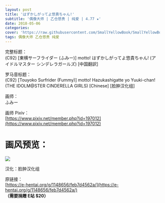 ```yaml
---
layout: post
title: 'はずかしがってよ悠貴ちゃん!'
subtitle: '偶像大师 | 乙仓悠贵 | 纯爱 | 4.77 ★'
date: 2018-05-06
categories: 
cover: 'https://raw.githubusercontent.com/SmallYellowBook/SmallYellowBook.github.io/master/image/%E3%81%AF%E3%81%9A%E3%81%8B%E3%81%97%E3%81%8C%E3%81%A3%E3%81%A6%E3%82%88%E6%82%A0%E8%B2%B4%E3%81%A1%E3%82%83%E3%82%93!.jpg'
tags: 偶像大师 乙仓悠贵 纯爱
---
```


完整标题：  
(C92) [東横サーフライダー (ふみー)] motto! はずかしがってよ悠貴ちゃん! (アイドルマスター シンデレラガールズ) [中国翻訳]  

罗马音标题：  
(C92) [Touyoko Surfrider (Fummy)] motto! Hazukashigatte yo Yuuki-chan! (THE IDOLM@STER CINDERELLA GIRLS) [Chinese] [脸肿汉化组]  

画师：  
ふみー  

画师 Pixiv：  
[https://www.pixiv.net/member.php?id=197012](https://www.pixiv.net/member.php?id=197012)  

# 画风预览：  
![](https://raw.githubusercontent.com/SmallYellowBook/SmallYellowBook.github.io/master/image/%E3%81%AF%E3%81%9A%E3%81%8B%E3%81%97%E3%81%8C%E3%81%A3%E3%81%A6%E3%82%88%E6%82%A0%E8%B2%B4%E3%81%A1%E3%82%83%E3%82%93!.jpg)

汉化：脸肿汉化组  

原链接：  
[https://e-hentai.org/g/1148656/feb7d4562a/](https://e-hentai.org/g/1148656/feb7d4562a/)  
**（需要捐赠 E站 $20）**  
